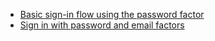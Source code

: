 * [Basic sign-in flow using the password factor](/docs/guides/oie-embedded-sdk-use-case-basic-sign-in/aspnet/main/)
* [Sign in with password and email factors](/docs/guides/oie-embedded-sdk-use-case-sign-in-pwd-email/aspnet/main/)
